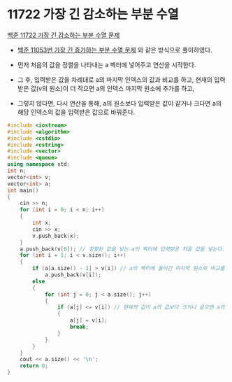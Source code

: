 # 11722 가장 긴 감소하는 부분 수열

[백준 11722 가장 긴 감소하는 부분 수열 문제](https://www.acmicpc.net/problem/11722)

- [백준 11053번 가장 긴 증가하는 부분 수열 문제](https://www.acmicpc.net/problem/11053) 와 같은 방식으로 풀이하였다.

- 먼저 처음의 값을 정렬을 나타내는 a 벡터에 넣어주고 연산을 시작한다.
- 그 후, 입력받은 값을 차례대로 a의 마지막 인덱스의 값과 비교를 하고, 현재의 입력받은 값(v의 원소)이 더 작으면 a의 인덱스 마지막 원소에 추가를 하고,
- 그렇지 않다면, 다시 연산을 통해, a의 원소보다 입력받은 값이 같거나 크다면 a의 해당 인덱스의 값을 입력받은 값으로 바꿔준다.

```c++
#include <iostream>
#include <algorithm>
#include <cstdio>
#include <cstring>
#include <vector>
#include <queue>
using namespace std;
int n;
vector<int> v;
vector<int> a;
int main()
{
    cin >> n;
    for (int i = 0; i < n; i++)
    {
        int x;
        cin >> x;
        v.push_back(x);
    }
    a.push_back(v[0]); // 정렬된 값을 넣는 a의 벡터에 입력받은 처음 값을 넣는다.
    for (int i = 1; i < v.size(); i++)
    {
        if (a[a.size() - 1] > v[i]) // a의 벡터에 들어간 마지막 원소와 비교를 한다.
            a.push_back(v[i]);
        else
        {
            for (int j = 0; j < a.size(); j++)
            {
                if (a[j] <= v[i]) // 현재의 값이 a의 값보다 크거나 같으면 a의 해당 인덱스에 값을 넣어준다.
                {
                    a[j] = v[i];
                    break;
                }
            }
        }
    }
    cout << a.size() << '\n';
    return 0;
}

```

